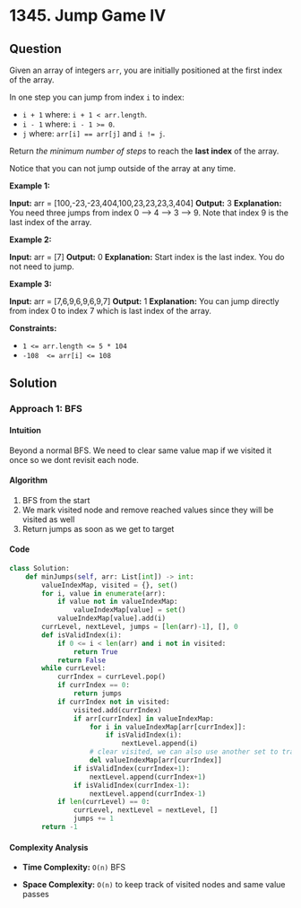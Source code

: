 
# 1345. Jump Game IV

## Question

Given an array of integers  `arr`, you are initially positioned at the first index of the array.

In one step you can jump from index  `i`  to index:

- `i + 1`  where: `i + 1 < arr.length`.
- `i - 1`  where: `i - 1 >= 0`.
- `j`  where:  `arr[i] == arr[j]`  and  `i != j`.

Return  _the minimum number of steps_  to reach the  **last index**  of the array.

Notice that you can not jump outside of the array at any time.

**Example 1:**

**Input:** arr = [100,-23,-23,404,100,23,23,23,3,404]
**Output:** 3
**Explanation:** You need three jumps from index 0 --> 4 --> 3 --> 9. Note that index 9 is the last index of the array.

**Example 2:**

**Input:** arr = [7]
**Output:** 0
**Explanation:** Start index is the last index. You do not need to jump.

**Example 3:**

**Input:** arr = [7,6,9,6,9,6,9,7]
**Output:** 1
**Explanation:** You can jump directly from index 0 to index 7 which is last index of the array.

**Constraints:**

- `1 <= arr.length <= 5 * 104`
- `-108  <= arr[i] <= 108`

## Solution

### Approach 1: BFS

#### Intuition

Beyond a normal BFS. We need to clear same value map if we visited it once so we dont revisit each node.

#### Algorithm

1. BFS from the start
2. We mark visited node and remove reached values since they will be visited as well
3. Return jumps as soon as we get to target

#### Code

```python
class Solution:
    def minJumps(self, arr: List[int]) -> int:
        valueIndexMap, visited = {}, set()
        for i, value in enumerate(arr):
            if value not in valueIndexMap:
                valueIndexMap[value] = set()
            valueIndexMap[value].add(i)
        currLevel, nextLevel, jumps = [len(arr)-1], [], 0
        def isValidIndex(i):
            if 0 <= i < len(arr) and i not in visited:
                return True
            return False
        while currLevel:
            currIndex = currLevel.pop()
            if currIndex == 0:
                return jumps
            if currIndex not in visited:
                visited.add(currIndex)
                if arr[currIndex] in valueIndexMap:
                    for i in valueIndexMap[arr[currIndex]]:
                        if isValidIndex(i):
                            nextLevel.append(i)
                    # clear visited, we can also use another set to track its state
                    del valueIndexMap[arr[currIndex]]
                if isValidIndex(currIndex+1):
                    nextLevel.append(currIndex+1)
                if isValidIndex(currIndex-1):
                    nextLevel.append(currIndex-1)
            if len(currLevel) == 0:
                currLevel, nextLevel = nextLevel, []
                jumps += 1
        return -1
```

#### Complexity Analysis

- **Time Complexity:**  `O(n)` BFS

- **Space Complexity:**  `O(n)` to keep track of visited nodes and same value passes
